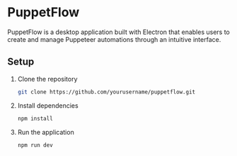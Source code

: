 # PuppetFlow

PuppetFlow is a desktop application built with Electron that enables users to create and manage Puppeteer automations through an intuitive interface.

## Setup

1. Clone the repository

    ```bash
    git clone https://github.com/yourusername/puppetflow.git
    ```

2. Install dependencies

    ```bash
    npm install
    ```

3. Run the application

    ```bash
    npm run dev
    ```
